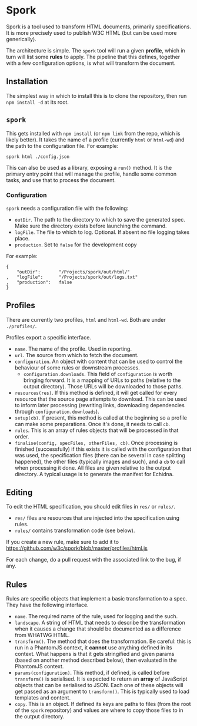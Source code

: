 
# Spork

Spork is a tool used to transform HTML documents, primarily specifications. It is more precisely
used to publish W3C HTML (but can be used more generically).

The architecture is simple. The `spork` tool will run a given **profile**, which in turn will list
some **rules** to apply. The pipeline that this defines, together with a few configuration options,
is what will transform the document.

## Installation

The simplest way in which to install this is to clone the repository, then run `npm install -d` at
its root.

## `spork`

This gets installed with `npm install` (or `npm link` from the repo, which is likely better). It
takes the name of a profile (currently `html` or `html-wd`) and the path to the configuration file. For example:

`spork html ./config.json`

This can also be used as a library, exposing a `run()` method. It is the primary entry point that
will manage the profile, handle some common tasks, and use that to process the document.

### Configuration

`spork` needs a configuration file with the following:

* `outDir`. The path to the directory to which to save the
  generated spec. Make sure the directory exists before launching the command.
* `logFile`. The file to which to log. Optional. If absent no file logging takes place.
* `production`. Set to `false` for the development copy

For example:

```
{
    "outDir":       "/Projects/spork/out/html/"
,   "logFile":      "/Projects/spork/out/logs.txt"
,   "production":   false
}
```

## Profiles

There are currently two profiles, `html` and `html-wd`. Both are under `./profiles/`.

Profiles export a specific interface.

* `name`. The name of the profile. Used in reporting.
* `url`. The source from which to fetch the document.
* `configuration`. An object with content that can be used to control the behaviour of some rules or
  downstream processes.
    * `configuration.downloads`. This field of `configuration` is worth bringing forward. It is a
      mapping of URLs to paths (relative to the output directory). Those URLs will be downloaded to
      those paths.
* `resources(res)`. If this method is defined, it will get called for every resource that the source
  page attempts to download. This can be used to inform later processing (rewriting links,
  downloading dependencies through `configuration.downloads`).
* `setup(cb)`. If present, this method is called at the beginning so a profile can make some
  preparations. Once it's done, it needs to call `cb`.
* `rules`. This is an array of rules objects that will be processed in that order.
* `finalise(config, specFiles, otherFiles, cb)`. Once processing is finished (successfully) if this
  exists it is called with the configuration that was used, the specification files (there can be
  several in case splitting happened), the other files (typically images and such), and a `cb` to
  call when processing it done. All files are given relative to the output directory. A typical
  usage is to generate the manifest for Echidna.

## Editing

To edit the HTML specification, you should edit files in `res/` or `rules/`.

* `res/` files are resources that are injected into the specification using rules.
* `rules/` contains transformation code (see below).

If you create a new rule, make sure to add it to
 https://github.com/w3c/spork/blob/master/profiles/html.js

For each change, do a pull request with the associated link to the bug, if any.

## Rules

Rules are specific objects that implement a basic transformation to a spec. They have the following
interface.

* `name`. The required name of the rule, used for logging and the such.
* `landscape`. A string of HTML that needs to describe the transformation when it causes a change
  that should be documented as a difference from WHATWG HTML.
* `transform()`. The method that does the transformation. Be careful: this is run in a PhantomJS
  context, it **cannot** use anything defined in its context. What happens is that it gets
  stringified and given params (based on another method described below), then evaluated in the
  PhantomJS context.
* `params(configuration)`. This method, if defined, is called before `transform()` is serialised. It
  is expected to return an **array** of JavaScript objects that can be serialised to JSON. Each one
  of these objects will get passed as an argument to `transform()`. This is typically used to load
  templates and content.
* `copy`. This is an object. If defined its keys are paths to files (from the root of the `spork`
  repository) and values are where to copy those files to in the output directory.

